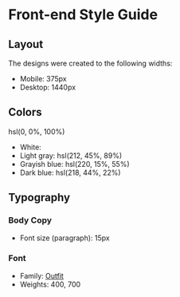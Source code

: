# Front-end Style Guide

## Layout

The designs were created to the following widths:

- Mobile: 375px
- Desktop: 1440px

## Colors
hsl(0, 0%, 100%)
- White: 
- Light gray: hsl(212, 45%, 89%)
- Grayish blue: hsl(220, 15%, 55%)
- Dark blue: hsl(218, 44%, 22%)

## Typography

### Body Copy

- Font size (paragraph): 15px

### Font

- Family: [Outfit](https://fonts.google.com/specimen/Outfit)
- Weights: 400, 700
